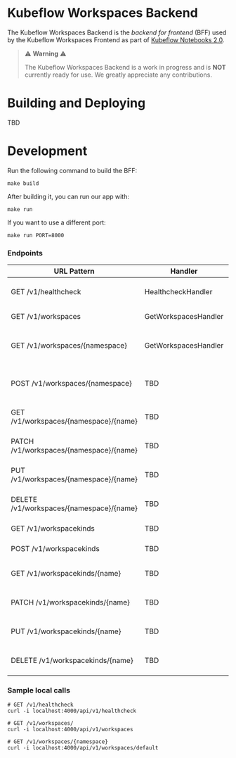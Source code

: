 # Kubeflow Workspaces Backend
The Kubeflow Workspaces Backend is the _backend for frontend_ (BFF) used by the Kubeflow Workspaces Frontend as part of [Kubeflow Notebooks 2.0](https://github.com/kubeflow/kubeflow/issues/7156).

> ⚠️ __Warning__ ⚠️
>
> The Kubeflow Workspaces Backend is a work in progress and is __NOT__ currently ready for use.
> We greatly appreciate any contributions.

# Building and Deploying
TBD

# Development
Run the following command to build the BFF:
```shell
make build
```
After building it, you can run our app with:
```shell
make run
```
If you want to use a different port:
```shell
make run PORT=8000 
```
### Endpoints

| URL Pattern                              | Handler              | Action                                  |
|------------------------------------------|----------------------|-----------------------------------------|
| GET /v1/healthcheck                      | HealthcheckHandler   | Show application information.           |
| GET /v1/workspaces                       | GetWorkspacesHandler | Get all Workspaces                      |
| GET /v1/workspaces/{namespace}           | GetWorkspacesHandler | Get all Workspaces from a namespace     |
| POST /v1/workspaces/{namespace}          | TBD                  | Create a Workspace in a given namespace |
| GET /v1/workspaces/{namespace}/{name}    | TBD                  | Get a Workspace entity                  |
| PATCH /v1/workspaces/{namespace}/{name}  | TBD                  | Patch a Workspace entity                |
| PUT /v1/workspaces/{namespace}/{name}    | TBD                  | Update a Workspace entity               |
| DELETE /v1/workspaces/{namespace}/{name} | TBD                  | Delete a Workspace entity               |
| GET /v1/workspacekinds                   | TBD                  | Get all WorkspaceKind                   |
| POST /v1/workspacekinds                  | TBD                  | Create a WorkspaceKind                  |
| GET /v1/workspacekinds/{name}            | TBD                  | Get a WorkspaceKind entity              |
| PATCH /v1/workspacekinds/{name}          | TBD                  | Patch a WorkspaceKind entity            |
| PUT /v1/workspacekinds/{name}            | TBD                  | Update a WorkspaceKind entity           |
| DELETE /v1/workspacekinds/{name}         | TBD                  | Delete a WorkspaceKind entity           |

### Sample local calls
```
# GET /v1/healthcheck
curl -i localhost:4000/api/v1/healthcheck
```
```
# GET /v1/workspaces/
curl -i localhost:4000/api/v1/workspaces
```
```
# GET /v1/workspaces/{namespace}
curl -i localhost:4000/api/v1/workspaces/default
```
